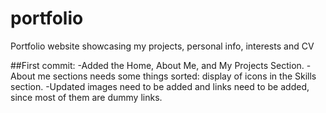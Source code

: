 # portfolio
Portfolio website showcasing my projects, personal info, interests and CV

##First commit:
-Added the Home, About Me, and My Projects Section. 
-About me sections needs some things sorted: display of icons in the Skills section.
-Updated images need to be added and links need to be added, since most of them are dummy links. 

